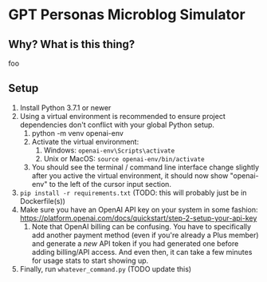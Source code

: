 # GPT Personas Microblog Simulator

## Why? What is this thing?

foo

## Setup

1. Install Python 3.7.1 or newer
1. Using a virtual environment is recommended to ensure project dependencies don't conflict with your global Python setup.
   1. python -m venv openai-env
   1. Activate the virtual environment:
      1. Windows: `openai-env\Scripts\activate`
      1. Unix or MacOS: `source openai-env/bin/activate`
   1. You should see the terminal / command line interface change slightly after you active the virtual environment, it should now show "openai-env" to the left of the cursor input section.
1. `pip install -r requirements.txt` (TODO: this will probably just be in Dockerfile(s))
1. Make sure you have an OpenAI API key on your system in some fashion: https://platform.openai.com/docs/quickstart/step-2-setup-your-api-key
   1. Note that OpenAI billing can be confusing. You have to specifically add another payment method (even if you're already a Plus member) and generate a *new* API token if you had generated one before adding billing/API access. And even then, it can take a few minutes for usage stats to start showing up.
1. Finally, run `whatever_command.py` (TODO update this)